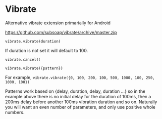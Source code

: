 # Vibrate

Alternative vibrate extension primarially for Android

https://github.com/subsoap/vibrate/archive/master.zip

```vibrate.vibrate(duration)```

If duration is not set it will default to 100.

```vibrate.cancel()```

```vibrate.vibrate({pattern})```

For example, ```vibrate.vibrate({0, 100, 200, 100, 500, 1000, 100, 250, 1000, 100})```

Patterns work based on {delay, duration, delay, duration ...} so in the example above there is no initial delay for the duration of 100ms, then a 200ms delay before another 100ms vibration duration and so on. Naturally you will want an even number of parameters, and only use positive whole numbers.